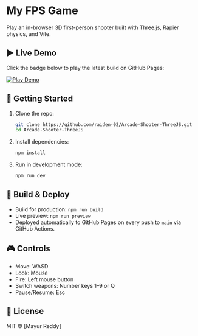 <!-- README.md -->

# My FPS Game

Play an in-browser 3D first-person shooter built with Three.js, Rapier physics, and Vite.

## ▶️ Live Demo

Click the badge below to play the latest build on GitHub Pages:

[![Play Demo](https://img.shields.io/badge/Live%20Demo-Play%20Now-brightgreen)](https://raiden-02.github.io/Arcade-Shooter-ThreeJS/)

## 🚀 Getting Started

1. Clone the repo:
   ```bash
   git clone https://github.com/raiden-02/Arcade-Shooter-ThreeJS.git
   cd Arcade-Shooter-ThreeJS
   ```
2. Install dependencies:
   ```bash
   npm install
   ```
3. Run in development mode:
   ```bash
   npm run dev
   ```

## 🔧 Build & Deploy

- Build for production: `npm run build`
- Live preview: `npm run preview`
- Deployed automatically to GitHub Pages on every push to `main` via GitHub Actions.

## 🎮 Controls

- Move: WASD
- Look: Mouse
- Fire: Left mouse button
- Switch weapons: Number keys 1–9 or Q
- Pause/Resume: Esc

## 📄 License

MIT © [Mayur Reddy]
